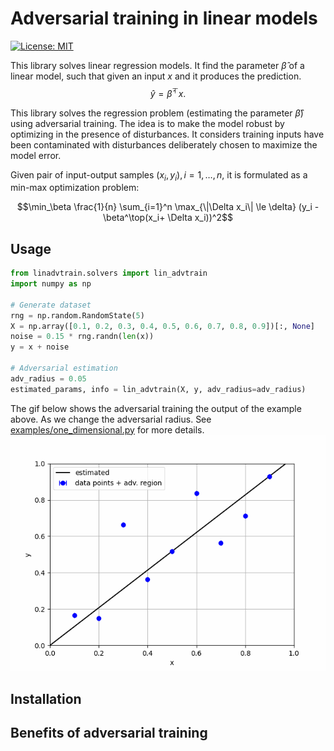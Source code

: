 # Adversarial training in linear models

[![License: MIT](https://img.shields.io/badge/License-MIT-yellow.svg)](https://opensource.org/licenses/MIT)

This library solves linear regression models. It find the parameter $\hat \beta$ of a linear model, 
such that given an input $x$ and it produces the prediction.
$$\hat{y} = \hat\beta^\top x.$$


This library solves the regression problem (estimating the parameter $\hat\beta$) using adversarial training.
The idea is to make the model robust by optimizing in the presence of disturbances.
It considers training inputs have been contaminated with disturbances deliberately 
chosen to maximize the model error.

Given pair of input-output samples $(x_i, y_i), i = 1, \dots, n$, it is formulated as a min-max optimization problem:

$$\min_\beta \frac{1}{n} \sum_{i=1}^n \max_{\|\Delta x_i\| \le \delta} (y_i - \beta^\top(x_i+ \Delta x_i))^2$$

## Usage

```python
from linadvtrain.solvers import lin_advtrain
import numpy as np

# Generate dataset
rng = np.random.RandomState(5)
X = np.array([0.1, 0.2, 0.3, 0.4, 0.5, 0.6, 0.7, 0.8, 0.9])[:, None]
noise = 0.15 * rng.randn(len(x))
y = x + noise

# Adversarial estimation
adv_radius = 0.05
estimated_params, info = lin_advtrain(X, y, adv_radius=adv_radius)
```

The gif below shows the adversarial training the output of the example above. 
As we change the adversarial radius. See [examples/one_dimensional.py](examples/one_dimensional.py) for more details.
![one](imgs/one_dimensional.gif)



## Installation

## Benefits of adversarial training